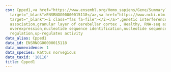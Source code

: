 ```yaml
---
csv: Cpped1,<a href="https://www.ensembl.org/Homo_sapiens/Gene/Summary?db=core;g=ENSRNOG00000015118"
  target="_blank">ENSRNOG00000015118</a>,<a href="https://www.ncbi.nlm.nih.gov/pubmed/30467350"
  target="_blank"><i class="fas fa-file"></i></a>",genetic interference,functional
  association,granular layer of cerebellar cortex , Healthy, RNA-seq assay, hsf-1
  overexpression,nucleotide sequence identification,nucleotide sequence identification,transcriptional
  regulation,up-regulates activity
data_alias: Cpped1
data_id: ENSRNOG00000015118
data_numevidence: 1
data_species: Rattus norvegicus
data_taxid: '10116'
title: Cpped1
---
```

